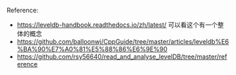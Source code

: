 Reference:

* https://leveldb-handbook.readthedocs.io/zh/latest/ 可以看这个有一个整体的概念
* https://github.com/balloonwj/CppGuide/tree/master/articles/leveldb%E6%BA%90%E7%A0%81%E5%88%86%E6%9E%90
* https://github.com/rsy56640/read_and_analyse_levelDB/tree/master/reference



